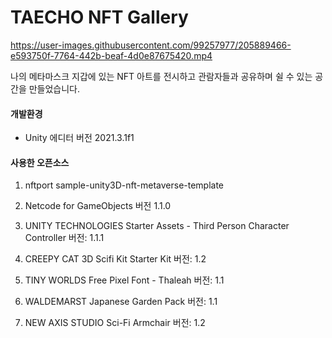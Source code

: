# TAECHO NFT Gallery

https://user-images.githubusercontent.com/99257977/205889466-e593750f-7764-442b-beaf-4d0e87675420.mp4


나의 메타마스크 지갑에 있는 NFT 아트를 전시하고 관람자들과 공유하며 쉴 수 있는 공간을 만들었습니다.

#### 개발환경
+ Unity 에디터 버전 2021.3.1f1


#### 사용한 오픈소스
1. nftport sample-unity3D-nft-metaverse-template

2. Netcode for GameObjects 버전 1.1.0

3. UNITY TECHNOLOGIES
Starter Assets - Third Person Character Controller 버전: 1.1.1

4. CREEPY CAT
3D Scifi Kit Starter Kit 버전: 1.2

5. TINY WORLDS
Free Pixel Font - Thaleah 버전: 1.1

6. WALDEMARST
Japanese Garden Pack 버전: 1.1

7. NEW AXIS STUDIO
Sci-Fi Armchair 버전: 1.2
